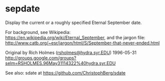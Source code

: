 # sepdate

Display the current or a roughly specified Eternal September date.

For background, see Wikipedia: <https://en.wikipedia.org/wiki/Eternal_September>, and the jargon file: <http://www.catb.org/~esr/jargon/html/S/September-that-never-ended.html>

Original by Rich Holmes (rsholmes@hydra.syr.EDU) 1996-05-31
<http://groups.google.com/groups?selm=RSHOLMES.96May31114322%40hydra.syr.EDU>

See also: sdate at <https://github.com/ChristophBerg/sdate>
